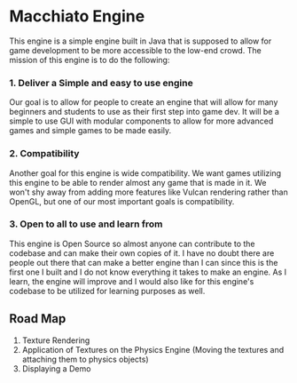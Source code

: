 # Macchiato Engine

This engine is a simple engine built in Java that is supposed to allow for game development to be 
more accessible to the low-end crowd. The mission of this engine is to do the following:

### 1. Deliver a Simple and easy to use engine
Our goal is to allow for people to create an engine that will allow for many beginners and students 
to use as their first step into game dev. It will be a simple to use GUI with modular components to 
allow for more advanced games and simple games to be made easily.

### 2. Compatibility
Another goal for this engine is wide compatibility. We want games utilizing this engine to be able to
render almost any game that is made in it. We won't shy away from adding more features like Vulcan rendering
rather than OpenGL, but one of our most important goals is compatibility.

### 3. Open to all to use and learn from
This engine is Open Source so almost anyone can contribute to the codebase and can make their own copies of it.
I have no doubt there are people out there that can make a better engine than I can since this is the first one I
built and I do not know everything it takes to make an engine. As I learn, the engine will improve and I would also
like for this engine's codebase to be utilized for learning purposes as well.

## Road Map

1) Texture Rendering
2) Application of Textures on the Physics Engine (Moving the textures and attaching them to physics objects)
3) Displaying a Demo

